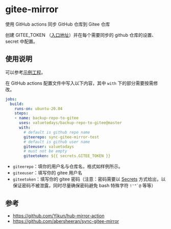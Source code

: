 # gitee-mirror

使用 GitHub actions 同步 GitHub 仓库到 Gitee 仓库

创建 GITEE_TOKEN （[入口地址](https://gitee.com/profile/personal_access_tokens)）并在每个需要同步的 github 仓库的设置、 secret 中配置。

## 使用说明

可以参考[示例工程](https://github.com/valuetodays/sync-gitee-mirror-test)。

在 GitHub actions 配置文件中写入以下内容，其中 `with` 下的部分需要按需修改。

```yaml
jobs:
  build:
    runs-on: ubuntu-20.04
    steps:
    - name: backup-repo-to-gitee
      uses: valuetodays/backup-repo-to-gitee@master
      with:
        # default is github repo name
        giteerepo: sync-gitee-mirror-test
        # default is github user name
        giteeuser: valuetodays
        # must not be empty
        giteetoken: ${{ secrets.GITEE_TOKEN }}
```

- `giteerepo`：填你的用户名与仓库名，格式如样例所示。
- `giteeuser`：填写你的 gitee 用户名
- `giteetoken`：填写你的 gitee 密码（注意：密码需要以 [Secrets](https://docs.github.com/cn/actions/reference/encrypted-secrets) 方式给出，以保证密码不被泄露，同时尽量确保密码避免 bash 特殊字符 `` !'"`@ `` 等等）

## 参考

- https://github.com/Yikun/hub-mirror-action
- https://github.com/abersheeran/sync-gitee-mirror
